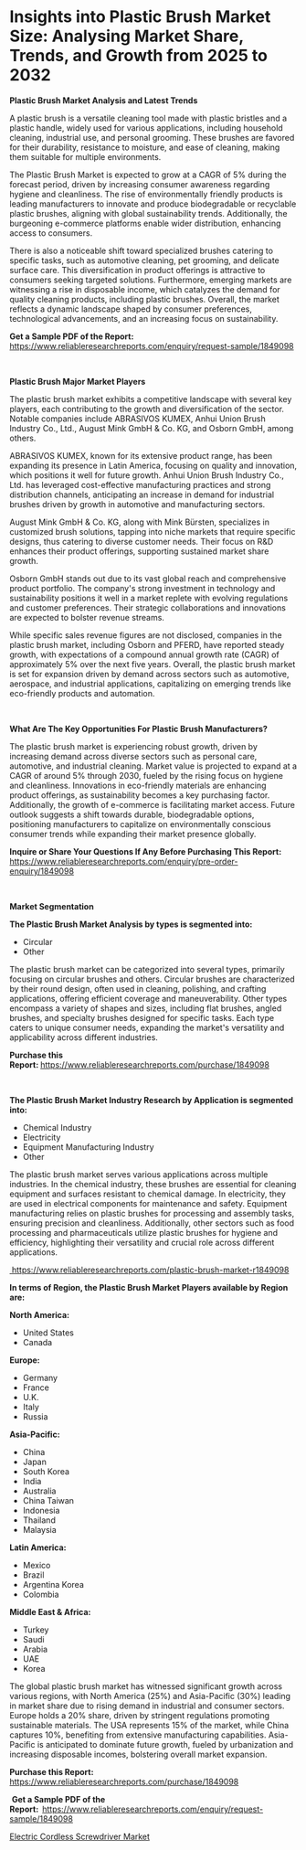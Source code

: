 <p><h1>Insights into Plastic Brush Market Size: Analysing Market Share, Trends, and Growth from 2025 to 2032</h1></p><p><strong>Plastic Brush Market Analysis and Latest Trends</strong></p>
<p><p>A plastic brush is a versatile cleaning tool made with plastic bristles and a plastic handle, widely used for various applications, including household cleaning, industrial use, and personal grooming. These brushes are favored for their durability, resistance to moisture, and ease of cleaning, making them suitable for multiple environments.</p><p>The Plastic Brush Market is expected to grow at a CAGR of 5% during the forecast period, driven by increasing consumer awareness regarding hygiene and cleanliness. The rise of environmentally friendly products is leading manufacturers to innovate and produce biodegradable or recyclable plastic brushes, aligning with global sustainability trends. Additionally, the burgeoning e-commerce platforms enable wider distribution, enhancing access to consumers.</p><p>There is also a noticeable shift toward specialized brushes catering to specific tasks, such as automotive cleaning, pet grooming, and delicate surface care. This diversification in product offerings is attractive to consumers seeking targeted solutions. Furthermore, emerging markets are witnessing a rise in disposable income, which catalyzes the demand for quality cleaning products, including plastic brushes. Overall, the market reflects a dynamic landscape shaped by consumer preferences, technological advancements, and an increasing focus on sustainability.</p></p>
<p><strong>Get a Sample PDF of the Report:&nbsp;</strong> <a href="https://www.reliableresearchreports.com/enquiry/request-sample/1849098?utm_campaign=2328&utm_medium=2&utm_source=Github&utm_content=ia&utm_term=22022025&utm_id=plastic-brush">https://www.reliableresearchreports.com/enquiry/request-sample/1849098</a></p>
<p>&nbsp;</p>
<p><strong>Plastic Brush Major Market Players</strong></p>
<p><p>The plastic brush market exhibits a competitive landscape with several key players, each contributing to the growth and diversification of the sector. Notable companies include ABRASIVOS KUMEX, Anhui Union Brush Industry Co., Ltd., August Mink GmbH & Co. KG, and Osborn GmbH, among others. </p><p>ABRASIVOS KUMEX, known for its extensive product range, has been expanding its presence in Latin America, focusing on quality and innovation, which positions it well for future growth. Anhui Union Brush Industry Co., Ltd. has leveraged cost-effective manufacturing practices and strong distribution channels, anticipating an increase in demand for industrial brushes driven by growth in automotive and manufacturing sectors.</p><p>August Mink GmbH & Co. KG, along with Mink Bürsten, specializes in customized brush solutions, tapping into niche markets that require specific designs, thus catering to diverse customer needs. Their focus on R&D enhances their product offerings, supporting sustained market share growth.</p><p>Osborn GmbH stands out due to its vast global reach and comprehensive product portfolio. The company's strong investment in technology and sustainability positions it well in a market replete with evolving regulations and customer preferences. Their strategic collaborations and innovations are expected to bolster revenue streams.</p><p>While specific sales revenue figures are not disclosed, companies in the plastic brush market, including Osborn and PFERD, have reported steady growth, with expectations of a compound annual growth rate (CAGR) of approximately 5% over the next five years. Overall, the plastic brush market is set for expansion driven by demand across sectors such as automotive, aerospace, and industrial applications, capitalizing on emerging trends like eco-friendly products and automation.</p></p>
<p>&nbsp;</p>
<p><strong>What Are The Key Opportunities For Plastic Brush Manufacturers?</strong></p>
<p><p>The plastic brush market is experiencing robust growth, driven by increasing demand across diverse sectors such as personal care, automotive, and industrial cleaning. Market value is projected to expand at a CAGR of around 5% through 2030, fueled by the rising focus on hygiene and cleanliness. Innovations in eco-friendly materials are enhancing product offerings, as sustainability becomes a key purchasing factor. Additionally, the growth of e-commerce is facilitating market access. Future outlook suggests a shift towards durable, biodegradable options, positioning manufacturers to capitalize on environmentally conscious consumer trends while expanding their market presence globally.</p></p>
<p><strong>Inquire or Share Your Questions If Any Before Purchasing This Report:</strong> <a href="https://www.reliableresearchreports.com/enquiry/pre-order-enquiry/1849098?utm_campaign=2328&utm_medium=2&utm_source=Github&utm_content=ia&utm_term=22022025&utm_id=plastic-brush">https://www.reliableresearchreports.com/enquiry/pre-order-enquiry/1849098</a></p>
<p>&nbsp;</p>
<p><strong>Market Segmentation</strong></p>
<p><strong>The Plastic Brush Market Analysis by types is segmented into:</strong></p>
<p><ul><li>Circular</li><li>Other</li></ul></p>
<p><p>The plastic brush market can be categorized into several types, primarily focusing on circular brushes and others. Circular brushes are characterized by their round design, often used in cleaning, polishing, and crafting applications, offering efficient coverage and maneuverability. Other types encompass a variety of shapes and sizes, including flat brushes, angled brushes, and specialty brushes designed for specific tasks. Each type caters to unique consumer needs, expanding the market's versatility and applicability across different industries.</p></p>
<p><strong>Purchase this Report:&nbsp;</strong><a href="https://www.reliableresearchreports.com/purchase/1849098?utm_campaign=2328&utm_medium=2&utm_source=Github&utm_content=ia&utm_term=22022025&utm_id=plastic-brush">https://www.reliableresearchreports.com/purchase/1849098</a></p>
<p>&nbsp;</p>
<p><strong>The Plastic Brush Market Industry Research by Application is segmented into:</strong></p>
<p><ul><li>Chemical Industry</li><li>Electricity</li><li>Equipment Manufacturing Industry</li><li>Other</li></ul></p>
<p><p>The plastic brush market serves various applications across multiple industries. In the chemical industry, these brushes are essential for cleaning equipment and surfaces resistant to chemical damage. In electricity, they are used in electrical components for maintenance and safety. Equipment manufacturing relies on plastic brushes for processing and assembly tasks, ensuring precision and cleanliness. Additionally, other sectors such as food processing and pharmaceuticals utilize plastic brushes for hygiene and efficiency, highlighting their versatility and crucial role across different applications.</p></p>
<p><a href="https://www.reliableresearchreports.com/plastic-brush-market-r1849098?utm_campaign=2328&utm_medium=2&utm_source=Github&utm_content=ia&utm_term=22022025&utm_id=plastic-brush">&nbsp;https://www.reliableresearchreports.com/plastic-brush-market-r1849098</a></p>
<p><strong>In terms of Region, the Plastic Brush Market Players available by Region are:</strong></p>
<p>
    <p> <strong> North America: </strong>
        <ul>
            <li>United States</li>
            <li>Canada</li>
        </ul>
        </p> 
    <p> <strong> Europe: </strong>
        <ul>
            <li>Germany</li>
            <li>France</li>
            <li>U.K.</li>
            <li>Italy</li>
            <li>Russia</li>
        </ul>
        </p> 
    <p> <strong> Asia-Pacific: </strong>
        <ul>
            <li>China</li>
            <li>Japan</li>
            <li>South Korea</li>
            <li>India</li>
            <li>Australia</li>
            <li>China Taiwan</li>
            <li>Indonesia</li>
            <li>Thailand</li>
            <li>Malaysia</li>
        </ul>
        </p> 
    <p> <strong> Latin America: </strong>
        <ul>
            <li>Mexico</li>
            <li>Brazil</li>
            <li>Argentina Korea</li>
            <li>Colombia</li>
        </ul>
        </p> 
    <p> <strong> Middle East & Africa: </strong>
        <ul>
            <li>Turkey</li>
            <li>Saudi</li>
            <li>Arabia</li>
            <li>UAE</li>
            <li>Korea</li>
        </ul>
    </p>
    </p>
<p><p>The global plastic brush market has witnessed significant growth across various regions, with North America (25%) and Asia-Pacific (30%) leading in market share due to rising demand in industrial and consumer sectors. Europe holds a 20% share, driven by stringent regulations promoting sustainable materials. The USA represents 15% of the market, while China captures 10%, benefiting from extensive manufacturing capabilities. Asia-Pacific is anticipated to dominate future growth, fueled by urbanization and increasing disposable incomes, bolstering overall market expansion.</p></p>
<p><strong>Purchase this Report: </strong><a href="https://www.reliableresearchreports.com/purchase/1849098?utm_campaign=2328&utm_medium=2&utm_source=Github&utm_content=ia&utm_term=22022025&utm_id=plastic-brush">https://www.reliableresearchreports.com/purchase/1849098</a></p>
<p>&nbsp;<strong>Get a Sample PDF of the Report:&nbsp;&nbsp;</strong><a href="https://www.reliableresearchreports.com/enquiry/request-sample/1849098?utm_campaign=2328&utm_medium=2&utm_source=Github&utm_content=ia&utm_term=22022025&utm_id=plastic-brush">https://www.reliableresearchreports.com/enquiry/request-sample/1849098</a></p>
<p><strong></strong></p>
<p><p><a href="https://github.com/oliveroste6/Market-Research-Report-List-1/blob/main/electric-cordless-screwdriver-market.md?utm_campaign=2328&utm_medium=2&utm_source=Github&utm_content=ia&utm_term=22022025&utm_id=plastic-brush">Electric Cordless Screwdriver Market</a></p></p>